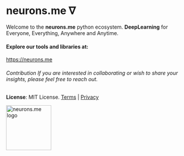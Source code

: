 # neurons.me ∇

Welcome to the **neurons.me** python ecosystem.
**DeepLearning** for Everyone, Everything, Anywhere and Anytime.

#### Explore our tools and libraries at:

https://neurons.me

###### Contribution If you are interested in collaborating or wish to share your insights, please feel free to reach out.
**License**: MIT License.
[Terms](https://docs.neurons.me/terms-and-conditions) | [Privacy](https://docs.neurons.me/privacy-policy)

<img src="https://docs.neurons.me/neurons.me.webp" alt="neurons.me logo" width="123" height="123">
